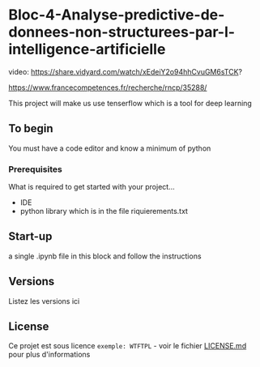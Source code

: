 # Bloc-4-Analyse-predictive-de-donnees-non-structurees-par-l-intelligence-artificielle

video: https://share.vidyard.com/watch/xEdeiY2o94hhCvuGM6sTCK?

https://www.francecompetences.fr/recherche/rncp/35288/

This project will make us use tenserflow which is a tool for deep learning

## To begin

You must have a code editor and know a minimum of python

### Prerequisites

What is required to get started with your project...

- IDE
- python library which is in the file riquierements.txt

## Start-up

a single .ipynb file in this block and follow the instructions

## Versions
Listez les versions ici 


## License

Ce projet est sous licence ``exemple: WTFTPL`` - voir le fichier [LICENSE.md](LICENSE.md) pour plus d'informations



